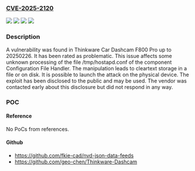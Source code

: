 ### [CVE-2025-2120](https://cve.mitre.org/cgi-bin/cvename.cgi?name=CVE-2025-2120)
![](https://img.shields.io/static/v1?label=Product&message=Car%20Dashcam%20F800%20Pro&color=blue)
![](https://img.shields.io/static/v1?label=Version&message=%3D%2020250226%20&color=brighgreen)
![](https://img.shields.io/static/v1?label=Vulnerability&message=Cleartext%20Storage%20in%20a%20File%20or%20on%20Disk&color=brighgreen)
![](https://img.shields.io/static/v1?label=Vulnerability&message=Cleartext%20Storage%20of%20Sensitive%20Information&color=brighgreen)

### Description

A vulnerability was found in Thinkware Car Dashcam F800 Pro up to 20250226. It has been rated as problematic. This issue affects some unknown processing of the file /tmp/hostapd.conf of the component Configuration File Handler. The manipulation leads to cleartext storage in a file or on disk. It is possible to launch the attack on the physical device. The exploit has been disclosed to the public and may be used. The vendor was contacted early about this disclosure but did not respond in any way.

### POC

#### Reference
No PoCs from references.

#### Github
- https://github.com/fkie-cad/nvd-json-data-feeds
- https://github.com/geo-chen/Thinkware-Dashcam

